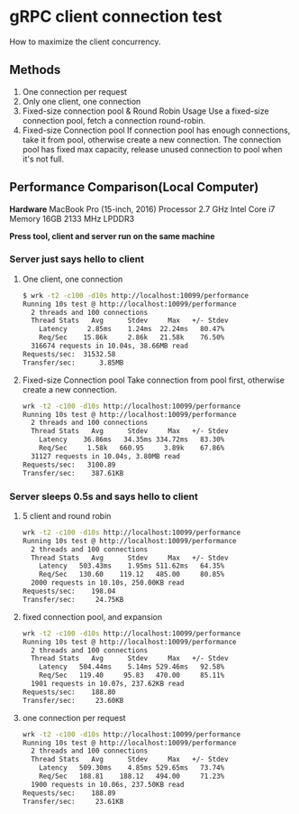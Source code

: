 # gRPC client connection test
How to maximize the client concurrency.

## Methods
1. One connection per request
1. Only one client, one connection
1. Fixed-size connection pool & Round Robin Usage
Use a fixed-size connection pool, fetch a connection round-robin.
1. Fixed-size Connection pool
If connection pool has enough connections, take it from pool, otherwise create a new connection.
The connection pool has fixed max capacity, release unused connection to pool when it's not full.

## Performance Comparison(Local Computer)
**Hardware**
MacBook Pro (15-inch, 2016)
Processor 2.7 GHz Intel Core i7
Memory 16GB 2133 MHz LPDDR3

**Press tool, client and server run on the same machine**

### Server just says hello to client
1. One client, one connection
    ```bash
    $ wrk -t2 -c100 -d10s http://localhost:10099/performance
    Running 10s test @ http://localhost:10099/performance
      2 threads and 100 connections
      Thread Stats   Avg      Stdev     Max   +/- Stdev
        Latency     2.85ms    1.24ms  22.24ms   80.47%
        Req/Sec    15.86k     2.86k   21.58k    76.50%
      316674 requests in 10.04s, 38.66MB read
    Requests/sec:  31532.58
    Transfer/sec:      3.85MB
    ```
1. Fixed-size Connection pool
Take connection from pool first, otherwise create a new connection.
    ```bash
    wrk -t2 -c100 -d10s http://localhost:10099/performance
    Running 10s test @ http://localhost:10099/performance
      2 threads and 100 connections
      Thread Stats   Avg      Stdev     Max   +/- Stdev
        Latency    36.86ms   34.35ms 334.72ms   83.30%
        Req/Sec     1.58k   660.95     3.89k    67.86%
      31127 requests in 10.04s, 3.80MB read
    Requests/sec:   3100.89
    Transfer/sec:    387.61KB
    ```

### Server sleeps 0.5s and says hello to client

1. 5 client and round robin
    ```bash
    wrk -t2 -c100 -d10s http://localhost:10099/performance
    Running 10s test @ http://localhost:10099/performance
      2 threads and 100 connections
      Thread Stats   Avg      Stdev     Max   +/- Stdev
        Latency   503.43ms    1.95ms 511.62ms   64.35%
        Req/Sec   130.60    119.12   485.00     80.85%
      2000 requests in 10.10s, 250.00KB read
    Requests/sec:    198.04
    Transfer/sec:     24.75KB
    ```

1. fixed connection pool, and expansion
    ```bash
    wrk -t2 -c100 -d10s http://localhost:10099/performance
    Running 10s test @ http://localhost:10099/performance
      2 threads and 100 connections
      Thread Stats   Avg      Stdev     Max   +/- Stdev
        Latency   504.44ms    5.14ms 529.46ms   92.58%
        Req/Sec   119.40     95.83   470.00     85.11%
      1901 requests in 10.07s, 237.62KB read
    Requests/sec:    188.80
    Transfer/sec:     23.60KB
    ```

1. one connection per request
    ```bash
    wrk -t2 -c100 -d10s http://localhost:10099/performance
    Running 10s test @ http://localhost:10099/performance
      2 threads and 100 connections
      Thread Stats   Avg      Stdev     Max   +/- Stdev
        Latency   509.30ms    4.85ms 529.65ms   73.74%
        Req/Sec   188.81    188.12   494.00     71.23%
      1900 requests in 10.06s, 237.50KB read
    Requests/sec:    188.89
    Transfer/sec:     23.61KB
    ```

